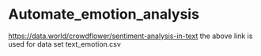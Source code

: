 # Automate_emotion_analysis
https://data.world/crowdflower/sentiment-analysis-in-text the above link is used for data set text_emotion.csv

